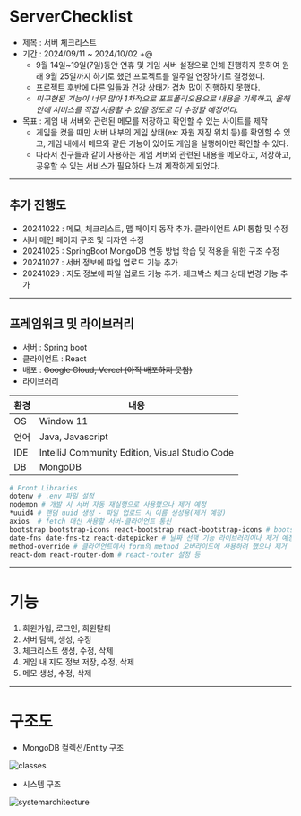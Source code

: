 # ServerChecklist
- 제목 : 서버 체크리스트
- 기간 : 2024/09/11 ~ 2024/10/02 +@
	- 9월 14일~19일(7일)동안 연휴 및 게임 서버 설정으로 인해 진행하지 못하여 원래 9월 25일까지 하기로 했던 프로젝트를 일주일 연장하기로 결정했다.
	- 프로젝트 후반에 다른 일들과 건강 상태가 겹쳐 많이 진행하지 못했다.
	- *미구현된 기능이 너무 많아 1차적으로 포트폴리오용으로 내용을 기록하고, 올해 안에 서비스를 직접 사용할 수 있을 정도로 더 수정할 예정이다.*
- 목표 : 게임 내 서버와 관련된 메모를 저장하고 확인할 수 있는 사이트를 제작
	- 게임을 켰을 때만 서버 내부의 게임 상태(ex: 자원 저장 위치 등)를 확인할 수 있고, 게임 내에서 메모와 같은 기능이 있어도 게임을 실행해야만 확인할 수 있다.
	- 따라서 친구들과 같이 사용하는 게임 서버와 관련된 내용을 메모하고, 저장하고, 공유할 수 있는 서비스가 필요하다 느껴 제작하게 되었다.

--------
## 추가 진행도
- 20241022 : 메모, 체크리스트, 맵 페이지 동작 추가. 클라이언트 API 통합 및 수정
- 서버 메인 페이지 구조 및 디자인 수정
- 20241025 : SpringBoot MongoDB 연동 방법 학습 및 적용을 위한 구조 수정
- 20241027 : 서버 정보에 파일 업로드 기능 추가
- 20241029 : 지도 정보에 파일 업로드 기능 추가. 체크박스 체크 상태 변경 기능 추가

------------

## 프레임워크 및 라이브러리
- 서버 : Spring boot
- 클라이언트 : React
- 배포 : ~~Google Cloud, Vercel (아직 배포하지 못함)~~
- 라이브러리

| 환경  | 내용                                             |
| --- | ---------------------------------------------- |
| OS  | Window 11                                      |
| 언어  | Java, Javascript                               |
| IDE | IntelliJ Community Edition, Visual Studio Code |
| DB  | MongoDB                                        |

```bash
# Front Libraries
dotenv # .env 파일 설정
nodemon # 개발 시 서버 자동 재실행으로 사용했으나 제거 예정
*uuid4 # 랜덤 uuid 생성 - 파일 업로드 시 이름 생성용(제거 예정)
axios  # fetch 대신 사용할 서버-클라이언트 통신
bootstrap bootstrap-icons react-bootstrap react-bootstrap-icons # bootstrap
date-fns date-fns-tz react-datepicker # 날짜 선택 기능 라이브러리이나 제거 예정
method-override # 클라이언트에서 form의 method 오버라이드에 사용하려 했으나 제거 예정
react-dom react-router-dom # react-router 설정 등
```

-------------
# 기능
1. 회원가입, 로그인, 회원탈퇴
2. 서버 탐색, 생성, 수정
3. 체크리스트 생성, 수정, 삭제
4. 게임 내 지도 정보 저장, 수정, 삭제
5. 메모 생성, 수정, 삭제

-----
# 구조도
- MongoDB 컬렉션/Entity 구조
 
![classes](https://github.com/user-attachments/assets/90a8cdb1-da20-4de8-a3fb-06a0457e6b96)

- 시스템 구조
  
![systemarchitecture](https://github.com/user-attachments/assets/9520cff7-8d6d-4b2d-b9b8-5b4162b5bffb)


